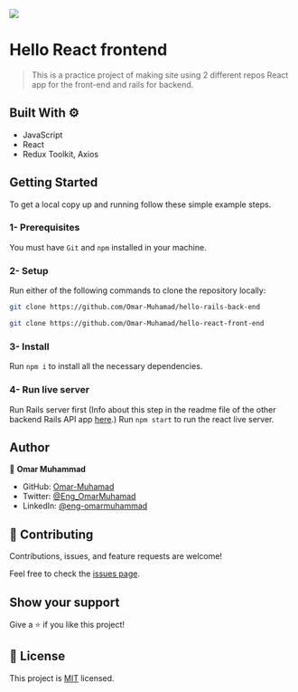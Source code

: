 ![](https://img.shields.io/badge/Microverse-blueviolet)

# Hello React frontend 

> This is a practice project of making site using 2 different repos React app for the front-end and rails for backend.

## Built With :gear:

- JavaScript
- React
- Redux Toolkit, Axios

## Getting Started

To get a local copy up and running follow these simple example steps.

### 1- Prerequisites
You must have `Git` and `npm` installed in your machine.
### 2- Setup
Run either of the following commands to clone the repository locally:
~~~bash
git clone https://github.com/Omar-Muhamad/hello-rails-back-end
~~~
~~~bash
git clone https://github.com/Omar-Muhamad/hello-react-front-end
~~~
### 3- Install
Run `npm i` to install all the necessary dependencies.
### 4- Run live server
Run Rails server first (Info about this step in the readme file of the other backend Rails API app [here](https://github.com/Omar-Muhamad/hello-rails-back-end/pull/1).)
Run `npm start` to run the react live server.

## Author

👤 **Omar Muhammad**

- GitHub: [Omar-Muhamad](https://github.com/Omar-Muhamad)
- Twitter: [@Eng_OmarMuhamad](https://twitter.com/Eng_OmarMuhamad)
- LinkedIn: [@eng-omarmuhammad](https://www.linkedin.com/in/eng-omarmuhammad/)

## 🤝 Contributing

Contributions, issues, and feature requests are welcome!

Feel free to check the [issues page](../../issues/).

## Show your support

Give a ⭐️ if you like this project!
## 📝 License

This project is [MIT](./MIT.md) licensed.